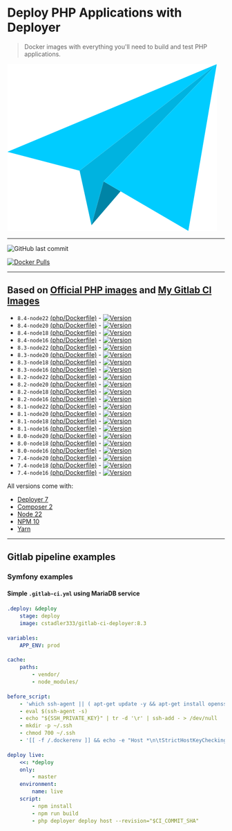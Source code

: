 # Deploy PHP Applications with Deployer

> Docker images with everything you'll need to build and test PHP applications.

![Logo](https://raw.githubusercontent.com/cstadler333/gitlab-ci-deployer/master/gitlab-ci-deployer.png)

---

![GitHub last commit](https://img.shields.io/github/last-commit/cstadler333/gitlab-ci-deployer.svg?style=for-the-badge&logo=git)

[![Docker Pulls](https://img.shields.io/docker/pulls/cstadler333/gitlab-ci-deployer.svg?style=for-the-badge&logo=docker)](https://hub.docker.com/r/cstadler333/gitlab-ci-deployer/)

---

## Based on [Official PHP images](https://hub.docker.com/_/php/) and [My Gitlab CI Images](https://hub.docker.com/r/cstadler333/gitlab-ci-php)

- `8.4-node22` [(php/Dockerfile)](https://github.com/cstadler333/gitlab-ci-deployer/blob/main/php/Dockerfile) - [![Version](https://img.shields.io/docker/v/cstadler333/gitlab-ci-deployer/8.4-node22?style=for-the-badge&logo=docker)](https://hub.docker.com/r/cstadler333/gitlab-ci-deployer/tags?name=8.4-node22)
- `8.4-node20` [(php/Dockerfile)](https://github.com/cstadler333/gitlab-ci-deployer/blob/main/php/Dockerfile) - [![Version](https://img.shields.io/docker/v/cstadler333/gitlab-ci-deployer/8.4-node20?style=for-the-badge&logo=docker)](https://hub.docker.com/r/cstadler333/gitlab-ci-deployer/tags?name=8.4-node20)
- `8.4-node18` [(php/Dockerfile)](https://github.com/cstadler333/gitlab-ci-deployer/blob/main/php/Dockerfile) - [![Version](https://img.shields.io/docker/v/cstadler333/gitlab-ci-deployer/8.4-node18?style=for-the-badge&logo=docker)](https://hub.docker.com/r/cstadler333/gitlab-ci-deployer/tags?name=8.4-node18)
- `8.4-node16` [(php/Dockerfile)](https://github.com/cstadler333/gitlab-ci-deployer/blob/main/php/Dockerfile) - [![Version](https://img.shields.io/docker/v/cstadler333/gitlab-ci-deployer/8.4-node16?style=for-the-badge&logo=docker)](https://hub.docker.com/r/cstadler333/gitlab-ci-deployer/tags?name=8.4-node16)
- `8.3-node22` [(php/Dockerfile)](https://github.com/cstadler333/gitlab-ci-deployer/blob/main/php/Dockerfile) - [![Version](https://img.shields.io/docker/v/cstadler333/gitlab-ci-deployer/8.3-node22?style=for-the-badge&logo=docker)](https://hub.docker.com/r/cstadler333/gitlab-ci-deployer/tags?name=8.3-node22)
- `8.3-node20` [(php/Dockerfile)](https://github.com/cstadler333/gitlab-ci-deployer/blob/main/php/Dockerfile) - [![Version](https://img.shields.io/docker/v/cstadler333/gitlab-ci-deployer/8.3-node20?style=for-the-badge&logo=docker)](https://hub.docker.com/r/cstadler333/gitlab-ci-deployer/tags?name=8.3-node20)
- `8.3-node18` [(php/Dockerfile)](https://github.com/cstadler333/gitlab-ci-deployer/blob/main/php/Dockerfile) - [![Version](https://img.shields.io/docker/v/cstadler333/gitlab-ci-deployer/8.3-node18?style=for-the-badge&logo=docker)](https://hub.docker.com/r/cstadler333/gitlab-ci-deployer/tags?name=8.3-node18)
- `8.3-node16` [(php/Dockerfile)](https://github.com/cstadler333/gitlab-ci-deployer/blob/main/php/Dockerfile) - [![Version](https://img.shields.io/docker/v/cstadler333/gitlab-ci-deployer/8.3-node16?style=for-the-badge&logo=docker)](https://hub.docker.com/r/cstadler333/gitlab-ci-deployer/tags?name=8.3-node16)
- `8.2-node22` [(php/Dockerfile)](https://github.com/cstadler333/gitlab-ci-deployer/blob/main/php/Dockerfile) - [![Version](https://img.shields.io/docker/v/cstadler333/gitlab-ci-deployer/8.2-node22?style=for-the-badge&logo=docker)](https://hub.docker.com/r/cstadler333/gitlab-ci-deployer/tags?name=8.2-node22)
- `8.2-node20` [(php/Dockerfile)](https://github.com/cstadler333/gitlab-ci-deployer/blob/main/php/Dockerfile) - [![Version](https://img.shields.io/docker/v/cstadler333/gitlab-ci-deployer/8.2-node20?style=for-the-badge&logo=docker)](https://hub.docker.com/r/cstadler333/gitlab-ci-deployer/tags?name=8.2-node20)
- `8.2-node18` [(php/Dockerfile)](https://github.com/cstadler333/gitlab-ci-deployer/blob/main/php/Dockerfile) - [![Version](https://img.shields.io/docker/v/cstadler333/gitlab-ci-deployer/8.2-node18?style=for-the-badge&logo=docker)](https://hub.docker.com/r/cstadler333/gitlab-ci-deployer/tags?name=8.2-node18)
- `8.2-node16` [(php/Dockerfile)](https://github.com/cstadler333/gitlab-ci-deployer/blob/main/php/Dockerfile) - [![Version](https://img.shields.io/docker/v/cstadler333/gitlab-ci-deployer/8.2-node16?style=for-the-badge&logo=docker)](https://hub.docker.com/r/cstadler333/gitlab-ci-deployer/tags?name=8.2-node16)
- `8.1-node22` [(php/Dockerfile)](https://github.com/cstadler333/gitlab-ci-deployer/blob/main/php/Dockerfile) - [![Version](https://img.shields.io/docker/v/cstadler333/gitlab-ci-deployer/8.1-node22?style=for-the-badge&logo=docker)](https://hub.docker.com/r/cstadler333/gitlab-ci-deployer/tags?name=8.1-node22)
- `8.1-node20` [(php/Dockerfile)](https://github.com/cstadler333/gitlab-ci-deployer/blob/main/php/Dockerfile) - [![Version](https://img.shields.io/docker/v/cstadler333/gitlab-ci-deployer/8.1-node20?style=for-the-badge&logo=docker)](https://hub.docker.com/r/cstadler333/gitlab-ci-deployer/tags?name=8.1-node20)
- `8.1-node18` [(php/Dockerfile)](https://github.com/cstadler333/gitlab-ci-deployer/blob/main/php/Dockerfile) - [![Version](https://img.shields.io/docker/v/cstadler333/gitlab-ci-deployer/8.1-node18?style=for-the-badge&logo=docker)](https://hub.docker.com/r/cstadler333/gitlab-ci-deployer/tags?name=8.1-node18)
- `8.1-node16` [(php/Dockerfile)](https://github.com/cstadler333/gitlab-ci-deployer/blob/main/php/Dockerfile) - [![Version](https://img.shields.io/docker/v/cstadler333/gitlab-ci-deployer/8.1-node16?style=for-the-badge&logo=docker)](https://hub.docker.com/r/cstadler333/gitlab-ci-deployer/tags?name=8.1-node16)
- `8.0-node20` [(php/Dockerfile)](https://github.com/cstadler333/gitlab-ci-deployer/blob/main/php/Dockerfile) - [![Version](https://img.shields.io/docker/v/cstadler333/gitlab-ci-deployer/8.0-node20?style=for-the-badge&logo=docker)](https://hub.docker.com/r/cstadler333/gitlab-ci-deployer/tags?name=8.0-node20)
- `8.0-node18` [(php/Dockerfile)](https://github.com/cstadler333/gitlab-ci-deployer/blob/main/php/Dockerfile) - [![Version](https://img.shields.io/docker/v/cstadler333/gitlab-ci-deployer/8.0-node18?style=for-the-badge&logo=docker)](https://hub.docker.com/r/cstadler333/gitlab-ci-deployer/tags?name=8.0-node18)
- `8.0-node16` [(php/Dockerfile)](https://github.com/cstadler333/gitlab-ci-deployer/blob/main/php/Dockerfile) - [![Version](https://img.shields.io/docker/v/cstadler333/gitlab-ci-deployer/8.0-node16?style=for-the-badge&logo=docker)](https://hub.docker.com/r/cstadler333/gitlab-ci-deployer/tags?name=8.0-node16)
- `7.4-node20` [(php/Dockerfile)](https://github.com/cstadler333/gitlab-ci-deployer/blob/main/php/Dockerfile) - [![Version](https://img.shields.io/docker/v/cstadler333/gitlab-ci-deployer/7.4-node18?style=for-the-badge&logo=docker)](https://hub.docker.com/r/cstadler333/gitlab-ci-deployer/tags?name=7.4-node18)
- `7.4-node18` [(php/Dockerfile)](https://github.com/cstadler333/gitlab-ci-deployer/blob/main/php/Dockerfile) - [![Version](https://img.shields.io/docker/v/cstadler333/gitlab-ci-deployer/7.4-node16?style=for-the-badge&logo=docker)](https://hub.docker.com/r/cstadler333/gitlab-ci-deployer/tags?name=7.4-node16)
- `7.4-node16` [(php/Dockerfile)](https://github.com/cstadler333/gitlab-ci-deployer/blob/main/php/Dockerfile) - [![Version](https://img.shields.io/docker/v/cstadler333/gitlab-ci-deployer/7.4-node14?style=for-the-badge&logo=docker)](https://hub.docker.com/r/cstadler333/gitlab-ci-deployer/tags?name=7.4-node14)

All versions come with:

- [Deployer 7](https://deployer.org)
- [Composer 2](https://getcomposer.org/)
- [Node 22](https://nodejs.org/en/)
- [NPM 10](https://www.npmjs.com/)
- [Yarn](https://yarnpkg.com)

---

## Gitlab pipeline examples

### Symfony examples

#### Simple `.gitlab-ci.yml` using MariaDB service

```yaml
.deploy: &deploy
    stage: deploy
    image: cstadler333/gitlab-ci-deployer:8.3

variables:
    APP_ENV: prod

cache:
    paths:
        - vendor/
        - node_modules/

before_script:
    - 'which ssh-agent || ( apt-get update -y && apt-get install openssh-client -y )'
    - eval $(ssh-agent -s)
    - echo "${SSH_PRIVATE_KEY}" | tr -d '\r' | ssh-add - > /dev/null
    - mkdir -p ~/.ssh
    - chmod 700 ~/.ssh
    - '[[ -f /.dockerenv ]] && echo -e "Host *\n\tStrictHostKeyChecking no\n\n" > ~/.ssh/config'

deploy live:
    <<: *deploy
    only:
        - master
    environment:
        name: live
    script:
        - npm install
        - npm run build
        - php deployer deploy host --revision="$CI_COMMIT_SHA"
```
